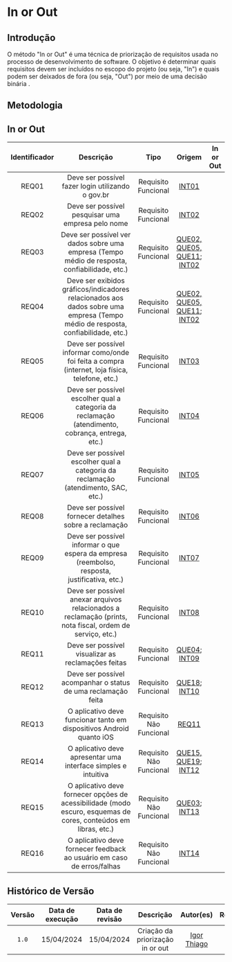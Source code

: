 # In or Out

## Introdução

O método "In or Out" é uma técnica de priorização de requisitos usada no processo de desenvolvimento de software. O objetivo é determinar quais requisitos devem ser incluídos no escopo do projeto (ou seja, "In") e quais podem ser deixados de fora (ou seja, "Out") por meio de uma decisão binária .

## Metodologia



## In or Out

| Identificador | Descrição | Tipo | Origem | In or Out |
| :-: | :----------------------------------------: | :--------------------: | :------------------: | :--------: |
| REQ01 | Deve ser possível fazer login utilizando o gov.br | Requisito Funcional | [INT01](https://requisitos-de-software.github.io/2024.1-Consumidor.gov/Elicitação/introspec/#metodologia) |  |
| REQ02 | Deve ser possível pesquisar uma empresa pelo nome | Requisito Funcional | [INT02](https://requisitos-de-software.github.io/2024.1-Consumidor.gov/Elicitação/introspec/#metodologia) |  |
| REQ03 | Deve ser possível ver dados sobre uma empresa (Tempo médio de resposta, confiabilidade, etc.) | Requisito Funcional | [QUE02, QUE05, QUE11](https://requisitos-de-software.github.io/2024.1-Consumidor.gov/Elicitação/Questionário/#possiveis-requisitos); [INT02](https://requisitos-de-software.github.io/2024.1-Consumidor.gov/Elicitação/introspec/#metodologia) |  |
| REQ04 | Deve ser exibidos gráficos/indicadores relacionados aos dados sobre uma empresa (Tempo médio de resposta, confiabilidade, etc.) | Requisito Funcional | [QUE02, QUE05, QUE11](https://requisitos-de-software.github.io/2024.1-Consumidor.gov/Elicitação/Questionário/#possiveis-requisitos); [INT02](https://requisitos-de-software.github.io/2024.1-Consumidor.gov/Elicitação/introspec/#metodologia) |  |
| REQ05 | Deve ser possível informar como/onde foi feita a compra (internet, loja física, telefone, etc.) | Requisito Funcional | [INT03](https://requisitos-de-software.github.io/2024.1-Consumidor.gov/Elicitação/introspec/#metodologia) |  |
| REQ06 | Deve ser possível escolher qual a categoria da reclamação (atendimento, cobrança, entrega, etc.) | Requisito Funcional | [INT04](https://requisitos-de-software.github.io/2024.1-Consumidor.gov/Elicitação/introspec/#metodologia) |  |
| REQ07 | Deve ser possível escolher qual a categoria da reclamação (atendimento, SAC, etc.) | Requisito Funcional | [INT05](https://requisitos-de-software.github.io/2024.1-Consumidor.gov/Elicitação/introspec/#metodologia) |  |
| REQ08 | Deve ser possível fornecer detalhes sobre a reclamação | Requisito Funcional | [INT06](https://requisitos-de-software.github.io/2024.1-Consumidor.gov/Elicitação/introspec/#metodologia) |  |
| REQ09 | Deve ser possível informar o que espera da empresa (reembolso, resposta, justificativa, etc.) | Requisito Funcional | [INT07](https://requisitos-de-software.github.io/2024.1-Consumidor.gov/Elicitação/introspec/#metodologia) |  |
| REQ10 | Deve ser possível anexar arquivos relacionados a reclamação (prints, nota fiscal, ordem de serviço, etc.) | Requisito Funcional | [INT08](https://requisitos-de-software.github.io/2024.1-Consumidor.gov/Elicitação/introspec/#metodologia) |  |
| REQ11 | Deve ser possível visualizar as reclamações feitas | Requisito Funcional | [QUE04](https://requisitos-de-software.github.io/2024.1-Consumidor.gov/Elicitação/Questionário/#possiveis-requisitos); [INT09](https://requisitos-de-software.github.io/2024.1-Consumidor.gov/Elicitação/introspec/#metodologia) |  |
| REQ12 | Deve ser possível acompanhar o status de uma reclamação feita | Requisito Funcional | [QUE18](https://requisitos-de-software.github.io/2024.1-Consumidor.gov/Elicitação/Questionário/#possiveis-requisitos); [INT10](https://requisitos-de-software.github.io/2024.1-Consumidor.gov/Elicitação/introspec/#metodologia) |  |
| REQ13 | O aplicativo deve funcionar tanto em dispositivos Android quanto iOS | Requisito Não Funcional | [REQ11](https://requisitos-de-software.github.io/2024.1-Consumidor.gov/Elicitação/introspec/#metodologia) |  |
| REQ14 | O aplicativo deve apresentar uma interface simples e intuitiva | Requisito Não Funcional | [QUE15, QUE19](https://requisitos-de-software.github.io/2024.1-Consumidor.gov/Elicitação/Questionário/#possiveis-requisitos); [INT12](https://requisitos-de-software.github.io/2024.1-Consumidor.gov/Elicitação/introspec/#metodologia) |  |
| REQ15 | O aplicativo deve fornecer opções de acessibilidade (modo escuro, esquemas de cores, conteúdos em libras, etc.) | Requisito Não Funcional | [QUE03](https://requisitos-de-software.github.io/2024.1-Consumidor.gov/Elicitação/Questionário/#possiveis-requisitos); [INT13](https://requisitos-de-software.github.io/2024.1-Consumidor.gov/Elicitação/introspec/#metodologia) |  |
| REQ16 | O aplicativo deve fornecer feedback ao usuário em caso de erros/falhas | Requisito Não Funcional | [INT14](https://requisitos-de-software.github.io/2024.1-Consumidor.gov/Elicitação/introspec/#metodologia) |  |


## Histórico de Versão
| Versão | Data de execução | Data de revisão |  Descrição            | Autor(es)         | Revisor(es)  |
| :------: | :----------: | :--------: | :--------------------: | :-------------: | :----------: |
| `1.0` | 15/04/2024  | 15/04/2024| Criação da priorização in or out | [Igor Thiago](https://github.com/Alladin-51) | [Rodrigo ](https://github.com/rodrigogontijoo) |